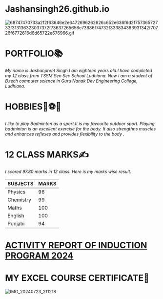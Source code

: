 # Jashansingh26.github.io

![68747470733a2f2f63646e2e6472696262626c652e636f6d2f75736572732f313136323037372f73637265656e73686f74732f333834383931342f70726f6772616d6d65722e676966.gif](https://github.com/user-attachments/assets/f08b1809-b689-46ca-aa59-d7c4b5c21cea)

# **PORTFOLIO**📚

*My name is Jashanpreet Singh.I am eighteen years old.I have completed my 12 class from TSSM Sen Sec School Ludhiana. Now i am a student of B.tech computer science in Guru Nanak Dev Engineering College, Ludhiana.*

# **HOBBIES**🏸⚽🏏

*I like to play Badminton as a sport.It is my favourite outdoor sport. Playing badminton is an excellent exercise for the body. It also strengthns muscles and enhances reflexes and provides flexibility to the body .*

# **12 CLASS MARKS**✍️

*I scored 97.80 marks in 12 class.
Here is my marks wise result.*

| SUBJECTS | MARKS |
|--------|------|
| Physics | 96 |
| Chemistry | 99 |
| Maths | 100 |
| English | 100 |
| Punjabi | 94 |

# [ACTIVITY REPORT OF INDUCTION PROGRAM 2024](https://jashansingh26.github.io/Jashansingh2610.github.io/)

# MY EXCEL COURSE CERTIFICATE📃
![IMG_20240723_211218](https://github.com/user-attachments/assets/fe48b132-b429-4212-8d34-1bb56c37df01)


